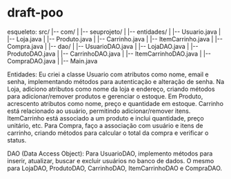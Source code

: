 # draft-poo


esqueleto:
src/
|-- com/
|   |-- seuprojeto/
|       |-- entidades/
|           |-- Usuario.java
|           |-- Loja.java
|           |-- Produto.java
|           |-- Carrinho.java
|           |-- ItemCarrinho.java
|           |-- Compra.java
|       |-- dao/
|           |-- UsuarioDAO.java
|           |-- LojaDAO.java
|           |-- ProdutoDAO.java
|           |-- CarrinhoDAO.java
|           |-- ItemCarrinhoDAO.java
|           |-- CompraDAO.java
|       |-- Main.java

Entidades:
Eu criei a classe Usuario com atributos como nome, email e senha, implementando métodos para autenticação e alteração de senha. Na Loja, adiciono atributos como nome da loja e endereço, criando métodos para adicionar/remover produtos e gerenciar o estoque. Em Produto, acrescento atributos como nome, preço e quantidade em estoque. Carrinho está relacionado ao usuário, permitindo adicionar/remover itens. ItemCarrinho está associado a um produto e inclui quantidade, preço unitário, etc. Para Compra, faço a associação com usuário e itens de carrinho, criando métodos para calcular o total da compra e verificar o status.

DAO (Data Access Object):
Para UsuarioDAO, implemento métodos para inserir, atualizar, buscar e excluir usuários no banco de dados. O mesmo para LojaDAO, ProdutoDAO, CarrinhoDAO, ItemCarrinhoDAO e CompraDAO.
